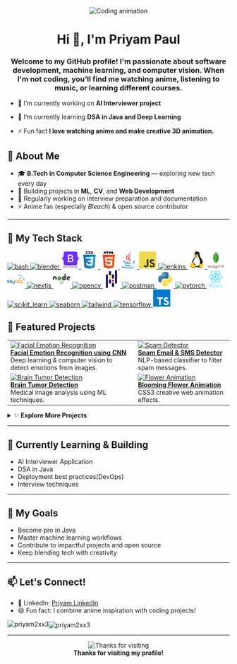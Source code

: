 

<!-- Profile Banner -->
<p align="center">
  <img src="https://media.giphy.com/media/v1.Y2lkPWVjZjA1ZTQ3NzA4cDFrcHJka3UycjhnbnZrMjZ4ZXNpdTRmcnk0eWI3cG03MHh3aSZlcD12MV9naWZzX3NlYXJjaCZjdD1n/Rpl1sod1vCXK0L2SUN/giphy.gif"  alt="Coding animation">
</p>

<h1 align="center">Hi 👋, I'm Priyam Paul</h1>
<h3 align="center">Welcome to my GitHub profile! I'm passionate about software development, machine learning, and computer vision. When I'm not coding, you’ll find me watching anime, listening to music, or learning different courses.</h3>


- 🔭 I’m currently working on **AI Interviewer project**

- 🌱 I’m currently learning **DSA in Java and Deep Learning**

- ⚡ Fun fact **I love watching anime and make creative 3D animation.**


## 🧩 About Me

- 🎓 **B.Tech in Computer Science Engineering** — exploring new tech every day
- 🤖 Building projects in **ML**, **CV**, and **Web Development**
- 🧠 Regularly working on interview preparation and documentation
- ⚡️ Anime fan (especially _Bleach_) & open source contributor

---

## 🚀 My Tech Stack
<p align="left"> <a href="https://www.gnu.org/software/bash/" target="_blank" rel="noreferrer"> <img src="https://www.vectorlogo.zone/logos/gnu_bash/gnu_bash-icon.svg" alt="bash" width="40" height="40"/> </a> <a href="https://www.blender.org/" target="_blank" rel="noreferrer"> <img src="https://download.blender.org/branding/community/blender_community_badge_white.svg" alt="blender" width="40" height="40"/> </a> <a href="https://getbootstrap.com" target="_blank" rel="noreferrer"> <img src="https://raw.githubusercontent.com/devicons/devicon/master/icons/bootstrap/bootstrap-plain-wordmark.svg" alt="bootstrap" width="40" height="40"/> </a> <a href="https://www.w3schools.com/css/" target="_blank" rel="noreferrer"> <img src="https://raw.githubusercontent.com/devicons/devicon/master/icons/css3/css3-original-wordmark.svg" alt="css3" width="40" height="40"/> </a> <a href="https://www.w3.org/html/" target="_blank" rel="noreferrer"> <img src="https://raw.githubusercontent.com/devicons/devicon/master/icons/html5/html5-original-wordmark.svg" alt="html5" width="40" height="40"/> </a> <a href="https://www.java.com" target="_blank" rel="noreferrer"> <img src="https://raw.githubusercontent.com/devicons/devicon/master/icons/java/java-original.svg" alt="java" width="40" height="40"/> </a> <a href="https://developer.mozilla.org/en-US/docs/Web/JavaScript" target="_blank" rel="noreferrer"> <img src="https://raw.githubusercontent.com/devicons/devicon/master/icons/javascript/javascript-original.svg" alt="javascript" width="40" height="40"/> </a> <a href="https://www.jenkins.io" target="_blank" rel="noreferrer"> <img src="https://www.vectorlogo.zone/logos/jenkins/jenkins-icon.svg" alt="jenkins" width="40" height="40"/> </a> <a href="https://www.linux.org/" target="_blank" rel="noreferrer"> <img src="https://raw.githubusercontent.com/devicons/devicon/master/icons/linux/linux-original.svg" alt="linux" width="40" height="40"/> </a> <a href="https://www.mongodb.com/" target="_blank" rel="noreferrer"> <img src="https://raw.githubusercontent.com/devicons/devicon/master/icons/mongodb/mongodb-original-wordmark.svg" alt="mongodb" width="40" height="40"/> </a> <a href="https://www.mysql.com/" target="_blank" rel="noreferrer"> <img src="https://raw.githubusercontent.com/devicons/devicon/master/icons/mysql/mysql-original-wordmark.svg" alt="mysql" width="40" height="40"/> </a> <a href="https://nextjs.org/" target="_blank" rel="noreferrer"> <img src="https://cdn.worldvectorlogo.com/logos/nextjs-2.svg" alt="nextjs" width="40" height="40"/> </a> <a href="https://nodejs.org" target="_blank" rel="noreferrer"> <img src="https://raw.githubusercontent.com/devicons/devicon/master/icons/nodejs/nodejs-original-wordmark.svg" alt="nodejs" width="40" height="40"/> </a> <a href="https://opencv.org/" target="_blank" rel="noreferrer"> <img src="https://www.vectorlogo.zone/logos/opencv/opencv-icon.svg" alt="opencv" width="40" height="40"/> </a> <a href="https://pandas.pydata.org/" target="_blank" rel="noreferrer"> <img src="https://raw.githubusercontent.com/devicons/devicon/2ae2a900d2f041da66e950e4d48052658d850630/icons/pandas/pandas-original.svg" alt="pandas" width="40" height="40"/> </a> <a href="https://postman.com" target="_blank" rel="noreferrer"> <img src="https://www.vectorlogo.zone/logos/getpostman/getpostman-icon.svg" alt="postman" width="40" height="40"/> </a> <a href="https://www.python.org" target="_blank" rel="noreferrer"> <img src="https://raw.githubusercontent.com/devicons/devicon/master/icons/python/python-original.svg" alt="python" width="40" height="40"/> </a> <a href="https://pytorch.org/" target="_blank" rel="noreferrer"> <img src="https://www.vectorlogo.zone/logos/pytorch/pytorch-icon.svg" alt="pytorch" width="40" height="40"/> </a> <a href="https://reactjs.org/" target="_blank" rel="noreferrer"> <img src="https://raw.githubusercontent.com/devicons/devicon/master/icons/react/react-original-wordmark.svg" alt="react" width="40" height="40"/> </a> <a href="https://scikit-learn.org/" target="_blank" rel="noreferrer"> <img src="https://upload.wikimedia.org/wikipedia/commons/0/05/Scikit_learn_logo_small.svg" alt="scikit_learn" width="40" height="40"/> </a> <a href="https://seaborn.pydata.org/" target="_blank" rel="noreferrer"> <img src="https://seaborn.pydata.org/_images/logo-mark-lightbg.svg" alt="seaborn" width="40" height="40"/> </a> <a href="https://tailwindcss.com/" target="_blank" rel="noreferrer"> <img src="https://www.vectorlogo.zone/logos/tailwindcss/tailwindcss-icon.svg" alt="tailwind" width="40" height="40"/> </a> <a href="https://www.tensorflow.org" target="_blank" rel="noreferrer"> <img src="https://www.vectorlogo.zone/logos/tensorflow/tensorflow-icon.svg" alt="tensorflow" width="40" height="40"/> </a> <a href="https://www.typescriptlang.org/" target="_blank" rel="noreferrer"> <img src="https://raw.githubusercontent.com/devicons/devicon/master/icons/typescript/typescript-original.svg" alt="typescript" width="40" height="40"/> </a> </p>


## 📂 Featured Projects

<table>
  <tr>
    <td>
      <a href="https://github.com/Priyam2xx3/Facial-Emotion-Recognition-using-CNN">
        <img src="https://raw.githubusercontent.com/Priyam2xx3/Facial-Emotion-Recognition-using-CNN/main/sample_emotions.gif" alt="Facial Emotion Recognition" width="200"/><br>
        <b>Facial Emotion Recognition using CNN</b>
      </a>
      <br>
      Deep learning & computer vision to detect emotions from images.
    </td>
    <td>
      <a href="https://github.com/Priyam2xx3/Spam_Email-SMS_detector">
        <img src="https://raw.githubusercontent.com/Priyam2xx3/Spam_Email-SMS_detector/main/spam_demo.gif" alt="Spam Detector" width="200"/><br>
        <b>Spam Email & SMS Detector</b>
      </a>
      <br>
      NLP-based classifier to filter spam messages.
    </td>    
  </tr>
  <tr>
    <td>
      <a href="https://github.com/Priyam2xx3/Brain_tumor_detection">
        <img src="https://raw.githubusercontent.com/Priyam2xx3/Brain_tumor_detection/main/brain_tumor_sample.png" alt="Brain Tumor Detection" width="200"/><br>
        <b>Brain Tumor Detection</b>
      </a>
      <br>
      Medical image analysis using ML techniques.
    </td>
    <td>
      <a href="https://github.com/Priyam2xx3/Blooming-flower-animation">
        <img src="https://raw.githubusercontent.com/Priyam2xx3/Blooming-flower-animation/main/flower_animation.gif" alt="Flower Animation" width="200"/><br>
        <b>Blooming Flower Animation</b>
      </a>
      <br>
      CSS3 creative web animation effects.
    </td>
  </tr>
</table>

<details>
  <summary>✨ <b>Explore More Projects</b></summary>

  - [Dog or Cat Identifier](https://github.com/Priyam2xx3/Dog_or_cat_identifier) — Can an ML model spot a dog from a cat? Find out!
 
</details>

---

## 💼 Currently Learning & Building

- AI Interviewer Application
- DSA in Java
- Deployment best practices(DevOps)
- Interview techniques

---

## 🎯 My Goals

- Become pro in Java
- Master machine learning workflows
- Contribute to impactful projects and open source
- Keep blending tech with creativity

---

## 📫 Let's Connect!



- 💼 LinkedIn: [Priyam LinkedIn](https://www.linkedin.com/in/priyam-paul-024795262/)
- 😄 Fun fact: I combine anime inspiration with coding projects!




<p><img align="left" src="https://github-readme-stats.vercel.app/api/top-langs?username=priyam2xx3&show_icons=true&locale=en&layout=compact" alt="priyam2xx3" /></p>



<p><img align="center" src="https://github-readme-streak-stats.herokuapp.com/?user=priyam2xx3&" alt="priyam2xx3" /></p>


---

<p align="center">
  <img src="https://media.giphy.com/media/L1R1tvI9svkIWwpVYr/giphy.gif" height="80" alt="Thanks for visiting">
  <br>
  <b>Thanks for visiting my profile!</b>
</p>
